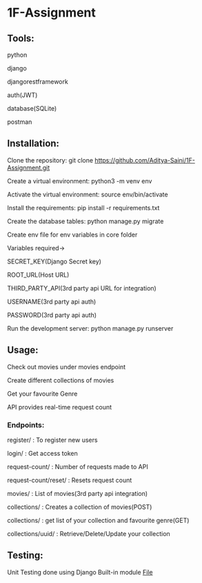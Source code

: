 # 1F-Assignment

## Tools:

python

django

djangorestframework

auth(JWT)

database(SQLite)

postman

## Installation:

Clone the repository: git clone https://github.com/Aditya-Saini/1F-Assignment.git

Create a virtual environment: python3 -m venv env

Activate the virtual environment: source env/bin/activate

Install the requirements: pip install -r requirements.txt

Create the database tables: python manage.py migrate

Create env file for env variables in core folder

Variables required->

SECRET_KEY(Django Secret key)

ROOT_URL(Host URL)

THIRD_PARTY_API(3rd party api URL for integration)

USERNAME(3rd party api auth)

PASSWORD(3rd party api auth)

Run the development server: python manage.py runserver

## Usage:

Check out movies under movies endpoint

Create different collections of movies

Get your favourite Genre

API provides real-time request count

### Endpoints:


register/ : To register new users

login/ : Get access token

request-count/ : Number of requests made to API

request-count/reset/ : Resets request count

movies/ : List of movies(3rd party api integration)

collections/ : Creates a collection of movies(POST)

collections/ : get list of your collection and favourite genre(GET)

collections/uuid/ : Retrieve/Delete/Update your collection

## Testing:

Unit Testing done using Django Built-in module [File](https://github.com/Aditya-Saini/1F-Assignment/blob/master/movie/test_api.py)


